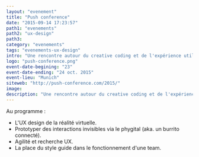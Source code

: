 ```yaml
---
layout: "evenement"
title: "Push conference"
date: "2015-09-14 17:23:57"
path1: "evenements"
path2: "ux-design"
path3:
category: "evenements"
tags: "evenements-ux-design"
intro: "Une rencontre autour du creative coding et de l'expérience utilisateur."
logo: "push-conference.png"
event-date-begining: "23"
event-date-ending: "24 oct. 2015"
event-lieu: "Munich"
siteweb: "http://push-conference.com/2015/"
image:
description: "Une rencontre autour du creative coding et de l'expérience utilisateur"
---
```


Au programme :

* L'UX design de la réalité virtuelle.
* Prototyper des interactions invisibles via le phygital (aka. un burrito connecté).
* Agilité et recherche UX.
* La place du style guide dans le fonctionnement d'une team.
